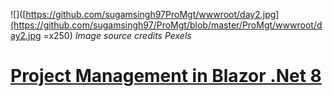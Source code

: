 ![]([https://github.com/sugamsingh97ProMgt/wwwroot/day2.jpg](https://github.com/sugamsingh97/ProMgt/blob/master/ProMgt/wwwroot/day2.jpg =x250)
*Image source credits Pexels*
# [Project Management in Blazor .Net 8](https://github.com/sugamsingh97/ProMgt)


